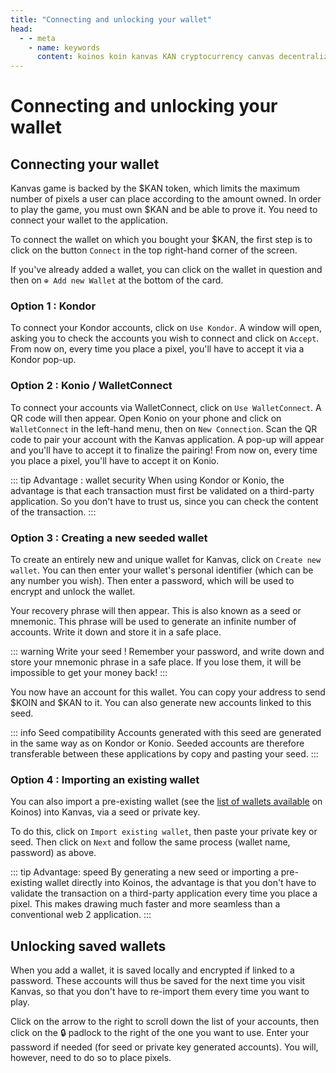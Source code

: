 ```yaml
---
title: "Connecting and unlocking your wallet"
head:
  - - meta
    - name: keywords
      content: koinos koin kanvas KAN cryptocurrency canvas decentralized description pixel war r/place rplace
---
```


# Connecting and unlocking your wallet

## Connecting your wallet

Kanvas game is backed by the $KAN token, which limits the maximum number of pixels a user can place according to the amount owned. In order to play the game, you must own $KAN and be able to prove it. You need to connect your wallet to the application.

To connect the wallet on which you bought your $KAN, the first step is to click on the button `Connect` in the top right-hand corner of the screen.

If you've already added a wallet, you can click on the wallet in question and then on `⊕ Add new Wallet` at the bottom of the card.

### Option 1 : Kondor

To connect your Kondor accounts, click on `Use Kondor`. A window will open, asking you to check the accounts you wish to connect and click on `Accept`. From now on, every time you place a pixel, you'll have to accept it via a Kondor pop-up.

### Option 2 : Konio / WalletConnect

To connect your accounts via WalletConnect, click on `Use WalletConnect`. A QR code will then appear. Open Konio on your phone and click on `WalletConnect` in the left-hand menu, then on `New Connection`. Scan the QR code to pair your account with the Kanvas application. A pop-up will appear and you'll have to accept it to finalize the pairing! From now on, every time you place a pixel, you'll have to accept it on Konio.

::: tip Advantage : wallet security
When using Kondor or Konio, the advantage is that each transaction must first be validated on a third-party application. So you don't have to trust us, since you can check the content of the transaction.
:::

### Option 3 : Creating a new seeded wallet

To create an entirely new and unique wallet for Kanvas, click on `Create new wallet`. You can then enter your wallet's personal identifier (which can be any number you wish). Then enter a password, which will be used to encrypt and unlock the wallet.

Your recovery phrase will then appear. This is also known as a seed or mnemonic. This phrase will be used to generate an infinite number of accounts. Write it down and store it in a safe place.

::: warning Write your seed !
Remember your password, and write down and store your mnemonic phrase in a safe place. If you lose them, it will be impossible to get your money back!
:::

You now have an account for this wallet. You can copy your address to send $KOIN and $KAN to it. You can also generate new accounts linked to this seed.

::: info Seed compatibility
Accounts generated with this seed are generated in the same way as on Kondor or Konio. Seeded accounts are therefore transferable between these applications by copy and pasting your seed.
:::

### Option 4 : Importing an existing wallet

You can also import a pre-existing wallet (see the [list of wallets available](./howtobuykoin#creating-a-wallet) on Koinos) into Kanvas, via a seed or private key.

To do this, click on `Import existing wallet`, then paste your private key or seed. Then click on `Next` and follow the same process (wallet name, password) as above.

::: tip Advantage: speed
By generating a new seed or importing a pre-existing wallet directly into Koinos, the advantage is that you don't have to validate the transaction on a third-party application every time you place a pixel. This makes drawing much faster and more seamless than a conventional web 2 application.
:::

## Unlocking saved wallets

When you add a wallet, it is saved locally and encrypted if linked to a password. These accounts will thus be saved for the next time you visit Kanvas, so that you don't have to re-import them every time you want to play.

Click on the arrow to the right to scroll down the list of your accounts, then click on the 🔒 padlock to the right of the one you want to use. Enter your password if needed (for seed or private key generated accounts). You will, however, need to do so to place pixels.
